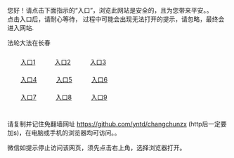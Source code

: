 您好！请点击下面指示的“入口”，浏览此网站是安全的，且为您带来平安。。 <br/>
点击入口后，请耐心等待， 过程中可能会出现无法打开的提示，请忽略，最终会进入网站. </br>

法轮大法在长春<br/>
<div style="padding:10px"><a style="margin:20px" target="_blank" href="https://dfjg7qmvkv88v.cloudfront.net/2Qpsp?aamuhln" id="ccLink1" rel="nofollow">入口1</a> <a target="_blank" style="margin:20px" href="https://d6s20dbjdqprn.cloudfront.net/2Qpsp?gtsbc" id="ccLink2" rel="nofollow">入口2</a> <a style="margin:20px" target="_blank" href="https://d1sftlsx03ppsc.cloudfront.net/2Qpsp?crxytizn" id="ccLink3" rel="nofollow">入口3</a></div>

<div style="padding:10px" ><a style="margin:20px" target="_blank" href="https://dfjg7qmvkv88v.cloudfront.net/2Qpsp?aamuhln" id="ccLink4" rel="nofollow">入口4</a> <a style="margin:20px" href="https://d6s20dbjdqprn.cloudfront.net/2Qpsp?gtsbc" target="_blank" id="ccLink5" rel="nofollow">入口5</a> <a style="margin:20px" href="https://d1sftlsx03ppsc.cloudfront.net/2Qpsp?crxytizn" target="_blank" id="ccLink6" rel="nofollow">入口6</a></div>

<div style="padding:10px"><a style="margin:20px" target="_blank" href="https://dfjg7qmvkv88v.cloudfront.net/2Qpsp?aamuhln" id="ccLink7" rel="nofollow">入口7</a> <a style="margin:20px" href="https://d6s20dbjdqprn.cloudfront.net/2Qpsp?gtsbc" target="_blank" id="ccLink8" rel="nofollow">入口8</a> <a style="margin:20px" target="_blank" href="https://d1sftlsx03ppsc.cloudfront.net/2Qpsp?crxytizn" id="ccLink9" rel="nofollow">入口9</a></div>

<br/>



请复制并记住免翻墙网址 https://github.com/yntd/changchunzx (http后一定要加s)，在电脑或手机的浏览器均可访问。。<br/>

微信如提示停止访问该网页，须先点击右上角，选择浏览器打开。
